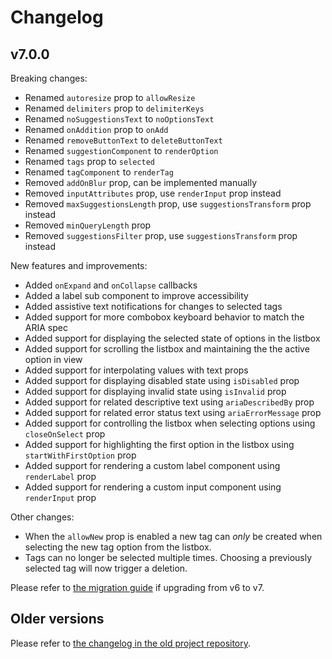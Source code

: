 # Changelog

## v7.0.0

Breaking changes:

- Renamed `autoresize` prop to `allowResize`
- Renamed `delimiters` prop to `delimiterKeys`
- Renamed `noSuggestionsText` to `noOptionsText`
- Renamed `onAddition` prop to `onAdd`
- Renamed `removeButtonText` to `deleteButtonText`
- Renamed `suggestionComponent` to `renderOption`
- Renamed `tags` prop to `selected`
- Renamed `tagComponent` to `renderTag`
- Removed `addOnBlur` prop, can be implemented manually
- Removed `inputAttributes` prop, use `renderInput` prop instead
- Removed `maxSuggestionsLength` prop, use `suggestionsTransform` prop instead
- Removed `minQueryLength` prop
- Removed `suggestionsFilter` prop, use `suggestionsTransform` prop instead

New features and improvements:

- Added `onExpand` and `onCollapse` callbacks
- Added a label sub component to improve accessibility
- Added assistive text notifications for changes to selected tags
- Added support for more combobox keyboard behavior to match the ARIA spec
- Added support for displaying the selected state of options in the listbox
- Added support for scrolling the listbox and maintaining the the active option in view
- Added support for interpolating values with text props
- Added support for displaying disabled state using `isDisabled` prop
- Added support for displaying invalid state using `isInvalid` prop
- Added support for related descriptive text using `ariaDescribedBy` prop
- Added support for related error status text using `ariaErrorMessage` prop
- Added support for controlling the listbox when selecting options using `closeOnSelect` prop
- Added support for highlighting the first option in the listbox using `startWithFirstOption` prop
- Added support for rendering a custom label component using `renderLabel`  prop
- Added support for rendering a custom input component using `renderInput`  prop

Other changes:

- When the `allowNew` prop is enabled a new tag can _only_ be created when selecting the new tag option from the listbox.
- Tags can no longer be selected multiple times. Choosing a previously selected tag will now trigger a deletion.

Please refer to [the migration guide](migration-guide.md) if upgrading from v6 to v7.

## Older versions

Please refer to [the changelog in the old project repository](https://github.com/i-like-robots/react-tags/blob/main/CHANGELOG.md).
